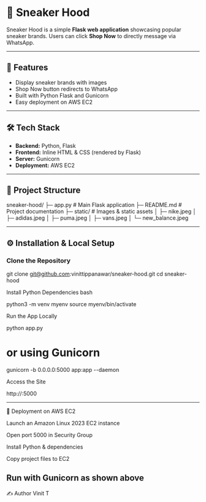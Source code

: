 # 👟 Sneaker Hood

Sneaker Hood is a simple **Flask web application** showcasing popular sneaker brands. Users can click **Shop Now** to directly message via WhatsApp.

---

## 🚀 Features

- Display sneaker brands with images  
- Shop Now button redirects to WhatsApp  
- Built with Python Flask and Gunicorn  
- Easy deployment on AWS EC2  

---

## 🛠 Tech Stack

- **Backend:** Python, Flask  
- **Frontend:** Inline HTML & CSS (rendered by Flask)  
- **Server:** Gunicorn  
- **Deployment:** AWS EC2  

---

## 📂 Project Structure


sneaker-hood/
├─ app.py # Main Flask application
├─ README.md # Project documentation
├─ static/ # Images & static assets
│ ├─ nike.jpeg
│ ├─ adidas.jpeg
│ ├─ puma.jpeg
│ ├─ vans.jpeg
│ └─ new_balance.jpeg


---

## ⚙️ Installation & Local Setup

### Clone the Repository

git clone git@github.com:vinittippanawar/sneaker-hood.git
cd sneaker-hood

Install Python Dependencies
bash

python3 -m venv myenv
source myenv/bin/activate

Run the App Locally

python app.py
# or using Gunicorn
gunicorn -b 0.0.0.0:5000 app:app --daemon


Access the Site

http://<EC2-PUBLIC-IP>:5000

-------

📡 Deployment on AWS EC2

Launch an Amazon Linux 2023 EC2 instance

Open port 5000 in Security Group

Install Python & dependencies

Copy project files to EC2

Run with Gunicorn as shown above
--------

✍️ Author
Vinit T
